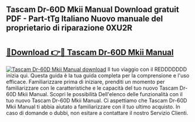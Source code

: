 ## Tascam Dr-60D Mkii Manual Download gratuit PDF - Part-tTg Italiano Nuovo manuale del proprietario di riparazione 0XU2R

# <h2><a href="http://dfcw9r.blite.top/?on=Tascam+Dr-60D+Mkii+Manual">🔗Download 👉🔴 Tascam Dr-60D Mkii Manual</a></h2>

[![Tascam Dr-60D Mkii Manual download](https://i.imgur.com/lujVjoI.png)](http://dfcw9r.blite.top/?on=Tascam+Dr-60D+Mkii+Manual)
Il tuo viaggio con il REDDDDDDD inizia qui. Questa guida è la tua guida completa per la comprensione e l'uso efficace. Familiarizzare prima di iniziare, prenditi un momento per familiarizzare con le caratteristiche e le capacità del tuo nuovo Tascam Dr-60D Mkii Manual. Scopri le possibilità Dell'elenco delle funzionalità con il tuo nuovo Tascam Dr-60D Mkii Manual. Ci aspettiamo che Tascam Dr-60D Mkii Manual ti abbia aiutato a familiarizzare con il tuo ultimo acquisto. In caso di domande o dubbi, non esitare a contattare il nostro Servizio Clienti.
